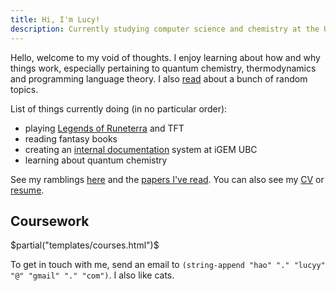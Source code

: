 ```yaml
---
title: Hi, I'm Lucy!
description: Currently studying computer science and chemistry at the University of British Columbia.
---
```


Hello, welcome to my void of thoughts. I enjoy learning about how and why things work, especially pertaining to quantum chemistry, thermodynamics and programming language theory. I also [read](/read) about a bunch of random topics. 

List of things currently doing (in no particular order): 
- playing [Legends of Runeterra](https://playruneterra.com/en-us/) and TFT
- reading fantasy books
- creating an [internal documentation](https://github.com/UBC-iGEM/internal-wiki-2023-24) system at iGEM UBC
- learning about quantum chemistry


See my ramblings [here](/archive) and the [papers I've read](/papers). You can also see my [CV](/cv/cv.pdf) or [resume](/resume-lucy/resume-Lucy-Hao.pdf).

## Coursework
$partial("templates/courses.html")$

<p>
To get in touch with me, send an email to <code>(string-append "hao" "." "lucyy" "@" "gmail" "." "com")</code>. I also like cats.
</p>
